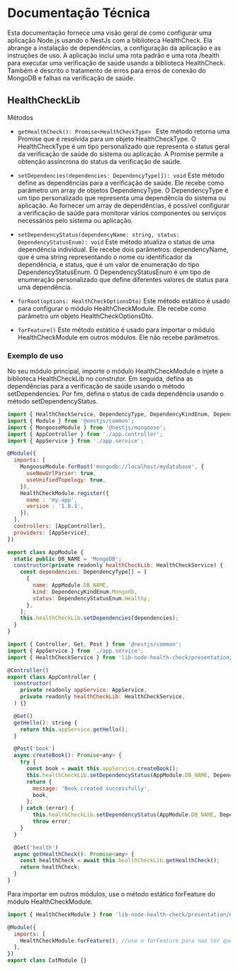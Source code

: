 # Documentação Técnica

Esta documentação fornece uma visão geral de como configurar uma aplicação Node.js usando o NestJs com a biblioteca HealthCheck. Ela abrange a instalação de dependências, a configuração da aplicação e as instruções de uso. A aplicação inclui uma rota padrão e uma rota /health para executar uma verificação de saúde usando a biblioteca HealthCheck. Também é descrito o tratamento de erros para erros de conexão do MongoDB e falhas na verificação de saúde.

## HealthCheckLib

Métodos

- `getHealthCheck(): Promise<HealthCheckType> `
  Este método retorna uma Promise que é resolvida para um objeto HealthCheckType. O HealthCheckType é um tipo personalizado que representa o status geral da verificação de saúde do sistema ou aplicação. A Promise permite a obtenção assíncrona do status da verificação de saúde.

- `setDependencies(dependencies: DependencyType[]): void`
  Este método define as dependências para a verificação de saúde. Ele recebe como parâmetro um array de objetos DependencyType. O DependencyType é um tipo personalizado que representa uma dependência do sistema ou aplicação. Ao fornecer um array de dependências, é possível configurar a verificação de saúde para monitorar vários componentes ou serviços necessários pelo sistema ou aplicação.

- `setDependencyStatus(dependencyName: string, status: DependencyStatusEnum): void`
  Este método atualiza o status de uma dependência individual. Ele recebe dois parâmetros: dependencyName, que é uma string representando o nome ou identificador da dependência, e status, que é um valor de enumeração do tipo DependencyStatusEnum. O DependencyStatusEnum é um tipo de enumeração personalizado que define diferentes valores de status para uma dependência.

- `forRoot(options: HealthCheckOptionsDto)` 
  Este método estático é usado para configurar o módulo HealthCheckModule. Ele recebe como parâmetro um objeto HealthCheckOptionsDto.

- `forFeature()` 
  Este método estático é usado para importar o módulo HealthCheckModule em outros módulos. Ele não recebe parâmetros.

### Exemplo de uso

No seu módulo principal, importe o módulo HealthCheckModule e injete a biblioteca HealthCheckLib no construtor. Em seguida, defina as dependências para a verificação de saúde usando o método setDependencies. Por fim, defina o status de cada dependência usando o método setDependencyStatus.

```javascript
import { HealthCheckService, DependencyType, DependencyKindEnum, DependencyStatusEnum } from 'lib-node-health-check';
import { Module } from '@nestjs/common';
import { MongooseModule } from '@nestjs/mongoose';
import { AppController } from './app.controller';
import { AppService } from './app.service';

@Module({
  imports: [
    MongooseModule.forRoot('mongodb://localhost/mydatabase', {
      useNewUrlParser: true,
      useUnifiedTopology: true,
    }),
    HealthCheckModule.register({
      name : 'my-app',
      version : '1.0.1',
    }),
  ],
  controllers: [AppController],
  providers: [AppService],
})

export class AppModule {
  static public DB_NAME = 'MongoDB';
  constructor(private readonly healthCheckLib: HealthCheckService) {
    const dependencies: DependencyType[] = [
      {
        name: AppModule.DB_NAME,
        kind: DependencyKindEnum.Mongodb,
        status: DependencyStatusEnum.Healthy,
      },
    ];
    this.healthCheckLib.setDependencies(dependencies);
  }
}
```

```javascript
import { Controller, Get, Post } from '@nestjs/common';
import { AppService } from './app.service';
import { HealthCheckService } from 'lib-node-health-check/presentation/nestjs';

@Controller()
export class AppController {
  constructor(
    private readonly appService: AppService,
    private readonly healthCheckLib: HealthCheckService,
  ) {}

  @Get()
  getHello(): string {
    return this.appService.getHello();
  }

  @Post('book')
  async createBook(): Promise<any> {
    try {
      const book = await this.appService.createBook();
      this.healthCheckLib.setDependencyStatus(AppModule.DB_NAME, DependencyStatusEnum.Healthy);
      return {
        message: 'Book created successfully',
        book,
      };
    } catch (error) {
        this.healthCheckLib.setDependencyStatus(AppModule.DB_NAME, DependencyStatusEnum.Unhealthy);
        throw error;
    }
  }

  @Get('health')
  async getHealthCheck(): Promise<any> {
    const healthCheck = await this.healthCheckLib.getHealthCheck();
    return healthCheck;
  }
}
```

Para importar em outros módulos, use o método estático forFeature do módulo HealthCheckModule.

```javascript
import { HealthCheckModule } from 'lib-node-health-check/presentation/nestjs';

@Module({
  imports: [
    HealthCheckModule.forFeature(), //use o forFeature para nao ter que configurar as dependências novamente
  ],
})
export class CatModule {}
```
